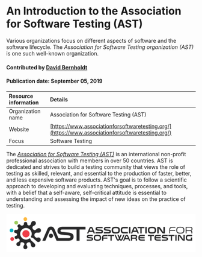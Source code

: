 # An Introduction to the Association for Software Testing (AST)

<!--- deck text start --->
Various organizations focus on different aspects of software and the software lifecycle. The *Association for Software Testing organization (AST)* is one such well-known organization.
<!--- deck text end --->

#### Contributed by [David Bernholdt](http://github.com/bernhold)

#### Publication date: September 05, 2019


Resource information | Details 
:--- | :--- 
Organization name  | Association for Software Testing (AST)
Website  | [https://www.associationforsoftwaretesting.org/](https://www.associationforsoftwaretesting.org/)
Focus | Software Testing


The *[Association for Software Testing (AST)](https://www.associationforsoftwaretesting.org/)* is an international non-profit professional association with members in over 50 countries. AST is dedicated and strives to build a testing community that views the role of testing as skilled, relevant, and essential to the production of faster, better, and less expensive software products. AST's goal is to follow a scientific approach to developing and evaluating techniques, processes, and tools, with a belief that a self-aware, self-critical attitude is essential to understanding and assessing the impact of new ideas on the practice of testing.

<img src='../images/Logo-class-ast_logo.jpg' class='logo' />

<!--  Alt text is not showing up properly on the site.  May not be supported.
![alt text](https://www.associationforsoftwaretesting.org/wp-content/uploads/new_ast_logo_white_204x102.jpg "AST Logo")
-->


<!---
Publish: yes
Categories: collaboration
Topics: Projects and organizations
Tags: organization
Level: 2
Prerequisites: defaults
Aggregate: none
--->
